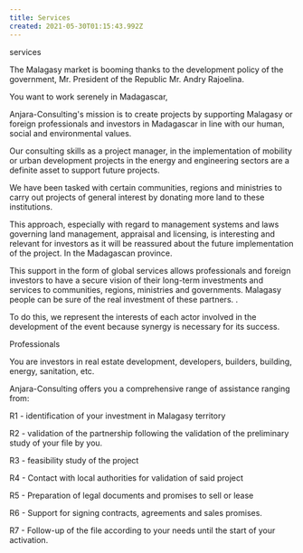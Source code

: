 ```yaml
---
title: Services
created: 2021-05-30T01:15:43.992Z
---
```

services

The Malagasy market is booming thanks to the development policy of the government, Mr. President of the Republic Mr. Andry Rajoelina.

You want to work serenely in Madagascar,

Anjara-Consulting's mission is to create projects by supporting Malagasy or foreign professionals and investors in Madagascar in line with our human, social and environmental values.

Our consulting skills as a project manager, in the implementation of mobility or urban development projects in the energy and engineering sectors are a definite asset to support future projects.

We have been tasked with certain communities, regions and ministries to carry out projects of general interest by donating more land to these institutions.

This approach, especially with regard to management systems and laws governing land management, appraisal and licensing, is interesting and relevant for investors as it will be reassured about the future implementation of the project. In the Madagascan province.

This support in the form of global services allows professionals and foreign investors to have a secure vision of their long-term investments and services to communities, regions, ministries and governments. Malagasy people can be sure of the real investment of these partners. .

To do this, we represent the interests of each actor involved in the development of the event because synergy is necessary for its success.

Professionals



You are investors in real estate development, developers, builders, building, energy, sanitation, etc.

Anjara-Consulting offers you a comprehensive range of assistance ranging from:



R1 - identification of your investment in Malagasy territory

R2 - validation of the partnership following the validation of the preliminary study of your file by you.

R3 - feasibility study of the project

R4 - Contact with local authorities for validation of said project

R5 - Preparation of legal documents and promises to sell or lease

R6 - Support for signing contracts, agreements and sales promises.

R7 - Follow-up of the file according to your needs until the start of your activation.